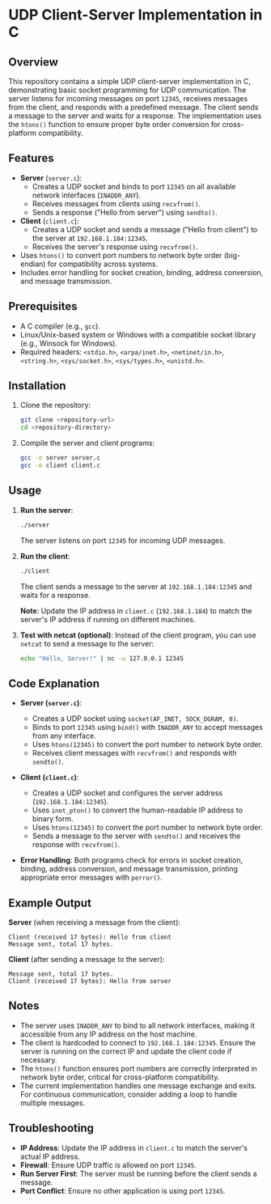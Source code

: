 # UDP Client-Server Implementation in C

## Overview
This repository contains a simple UDP client-server implementation in C, demonstrating basic socket programming for UDP communication. The server listens for incoming messages on port `12345`, receives messages from the client, and responds with a predefined message. The client sends a message to the server and waits for a response. The implementation uses the `htons()` function to ensure proper byte order conversion for cross-platform compatibility.

## Features
- **Server** (`server.c`):
  - Creates a UDP socket and binds to port `12345` on all available network interfaces (`INADDR_ANY`).
  - Receives messages from clients using `recvfrom()`.
  - Sends a response ("Hello from server") using `sendto()`.
- **Client** (`client.c`):
  - Creates a UDP socket and sends a message ("Hello from client") to the server at `192.168.1.184:12345`.
  - Receives the server's response using `recvfrom()`.
- Uses `htons()` to convert port numbers to network byte order (big-endian) for compatibility across systems.
- Includes error handling for socket creation, binding, address conversion, and message transmission.

## Prerequisites
- A C compiler (e.g., `gcc`).
- Linux/Unix-based system or Windows with a compatible socket library (e.g., Winsock for Windows).
- Required headers: `<stdio.h>`, `<arpa/inet.h>`, `<netinet/in.h>`, `<string.h>`, `<sys/socket.h>`, `<sys/types.h>`, `<unistd.h>`.

## Installation
1. Clone the repository:
   ```bash
   git clone <repository-url>
   cd <repository-directory>
   ```
2. Compile the server and client programs:
   ```bash
   gcc -o server server.c
   gcc -o client client.c
   ```

## Usage
1. **Run the server**:
   ```bash
   ./server
   ```
   The server listens on port `12345` for incoming UDP messages.

2. **Run the client**:
   ```bash
   ./client
   ```
   The client sends a message to the server at `192.168.1.184:12345` and waits for a response.

   **Note**: Update the IP address in `client.c` (`192.168.1.184`) to match the server's IP address if running on different machines.

3. **Test with netcat (optional)**:
   Instead of the client program, you can use `netcat` to send a message to the server:
   ```bash
   echo "Hello, Server!" | nc -u 127.0.0.1 12345
   ```

## Code Explanation
- **Server (`server.c`)**:
  - Creates a UDP socket using `socket(AF_INET, SOCK_DGRAM, 0)`.
  - Binds to port `12345` using `bind()` with `INADDR_ANY` to accept messages from any interface.
  - Uses `htons(12345)` to convert the port number to network byte order.
  - Receives client messages with `recvfrom()` and responds with `sendto()`.

- **Client (`client.c`)**:
  - Creates a UDP socket and configures the server address (`192.168.1.184:12345`).
  - Uses `inet_pton()` to convert the human-readable IP address to binary form.
  - Uses `htons(12345)` to convert the port number to network byte order.
  - Sends a message to the server with `sendto()` and receives the response with `recvfrom()`.

- **Error Handling**: Both programs check for errors in socket creation, binding, address conversion, and message transmission, printing appropriate error messages with `perror()`.

## Example Output
**Server** (when receiving a message from the client):
```
Client (received 17 bytes): Hello from client
Message sent, total 17 bytes.
```

**Client** (after sending a message to the server):
```
Message sent, total 17 bytes.
Client (received 17 bytes): Hello from server
```

## Notes
- The server uses `INADDR_ANY` to bind to all network interfaces, making it accessible from any IP address on the host machine.
- The client is hardcoded to connect to `192.168.1.184:12345`. Ensure the server is running on the correct IP and update the client code if necessary.
- The `htons()` function ensures port numbers are correctly interpreted in network byte order, critical for cross-platform compatibility.
- The current implementation handles one message exchange and exits. For continuous communication, consider adding a loop to handle multiple messages.

## Troubleshooting
- **IP Address**: Update the IP address in `client.c` to match the server's actual IP address.
- **Firewall**: Ensure UDP traffic is allowed on port `12345`.
- **Run Server First**: The server must be running before the client sends a message.
- **Port Conflict**: Ensure no other application is using port `12345`.
